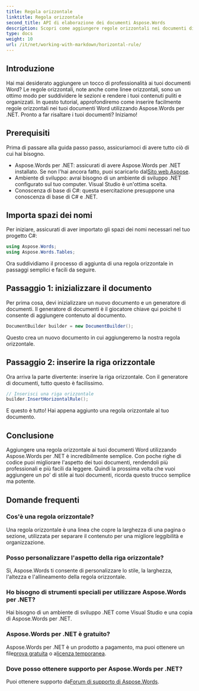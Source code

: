 ```yaml
---
title: Regola orizzontale
linktitle: Regola orizzontale
second_title: API di elaborazione dei documenti Aspose.Words
description: Scopri come aggiungere regole orizzontali nei documenti di Word utilizzando Aspose.Words per .NET. Segui questa guida dettagliata passo dopo passo per migliorare il layout del tuo documento.
type: docs
weight: 10
url: /it/net/working-with-markdown/horizontal-rule/
---
```

## Introduzione

Hai mai desiderato aggiungere un tocco di professionalità ai tuoi documenti Word? Le regole orizzontali, note anche come linee orizzontali, sono un ottimo modo per suddividere le sezioni e rendere i tuoi contenuti puliti e organizzati. In questo tutorial, approfondiremo come inserire facilmente regole orizzontali nei tuoi documenti Word utilizzando Aspose.Words per .NET. Pronto a far risaltare i tuoi documenti? Iniziamo!

## Prerequisiti

Prima di passare alla guida passo passo, assicuriamoci di avere tutto ciò di cui hai bisogno.

-  Aspose.Words per .NET: assicurati di avere Aspose.Words per .NET installato. Se non l'hai ancora fatto, puoi scaricarlo dal[Sito web Aspose](https://releases.aspose.com/words/net/).
- Ambiente di sviluppo: avrai bisogno di un ambiente di sviluppo .NET configurato sul tuo computer. Visual Studio è un'ottima scelta.
- Conoscenza di base di C#: questa esercitazione presuppone una conoscenza di base di C# e .NET.

## Importa spazi dei nomi

Per iniziare, assicurati di aver importato gli spazi dei nomi necessari nel tuo progetto C#:

```csharp
using Aspose.Words;
using Aspose.Words.Tables;
```

Ora suddividiamo il processo di aggiunta di una regola orizzontale in passaggi semplici e facili da seguire.

## Passaggio 1: inizializzare il documento

Per prima cosa, devi inizializzare un nuovo documento e un generatore di documenti. Il generatore di documenti è il giocatore chiave qui poiché ti consente di aggiungere contenuto al documento.

```csharp
DocumentBuilder builder = new DocumentBuilder();
```

Questo crea un nuovo documento in cui aggiungeremo la nostra regola orizzontale.

## Passaggio 2: inserire la riga orizzontale

Ora arriva la parte divertente: inserire la riga orizzontale. Con il generatore di documenti, tutto questo è facilissimo.

```csharp
// Inserisci una riga orizzontale
builder.InsertHorizontalRule();
```

E questo è tutto! Hai appena aggiunto una regola orizzontale al tuo documento.

## Conclusione

Aggiungere una regola orizzontale ai tuoi documenti Word utilizzando Aspose.Words per .NET è incredibilmente semplice. Con poche righe di codice puoi migliorare l'aspetto dei tuoi documenti, rendendoli più professionali e più facili da leggere. Quindi la prossima volta che vuoi aggiungere un po' di stile ai tuoi documenti, ricorda questo trucco semplice ma potente.

## Domande frequenti

### Cos'è una regola orizzontale?
Una regola orizzontale è una linea che copre la larghezza di una pagina o sezione, utilizzata per separare il contenuto per una migliore leggibilità e organizzazione.

### Posso personalizzare l'aspetto della riga orizzontale?
Sì, Aspose.Words ti consente di personalizzare lo stile, la larghezza, l'altezza e l'allineamento della regola orizzontale.

### Ho bisogno di strumenti speciali per utilizzare Aspose.Words per .NET?
Hai bisogno di un ambiente di sviluppo .NET come Visual Studio e una copia di Aspose.Words per .NET.

### Aspose.Words per .NET è gratuito?
 Aspose.Words per .NET è un prodotto a pagamento, ma puoi ottenere un file[prova gratuita](https://releases.aspose.com/) o a[licenza temporanea](https://purchase.aspose.com/temporary-license/).

### Dove posso ottenere supporto per Aspose.Words per .NET?
 Puoi ottenere supporto da[Forum di supporto di Aspose.Words](https://forum.aspose.com/c/words/8).